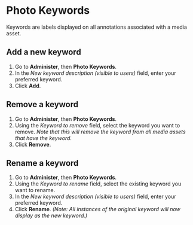 # Photo Keywords

Keywords are labels displayed on all annotations associated with a media asset.

## Add a new keyword

1. Go to **Administer**, then **Photo Keywords**.
2. In the *New keyword description (visible to users)* field, enter your preferred keyword.
3. Click **Add**.

## Remove a keyword

1. Go to **Administer**, then **Photo Keywords**.
2. Using the *Keyword to remove* field, select the keyword you want to remove. *Note that this will remove the keyword from all media assets that have the keyword.*
3. Click **Remove**.

## Rename a keyword

1. Go to **Administer**, then **Photo Keywords**.
2. Using the *Keyword to rename* field, select the existing keyword you want to rename.
3. In the *New keyword description (visible to users)* field, enter your preferred keyword.
4. Click **Rename**. *(Note: All instances of the original keyword will now display as the new keyword.)*